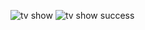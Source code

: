 
![tv show](https://github.com/user-attachments/assets/af2ef5cc-7edb-4439-ac46-21b59fc9c346)   ![tv show success](https://github.com/user-attachments/assets/1a1a4279-6517-42c8-9fad-cb184f9afe41)

